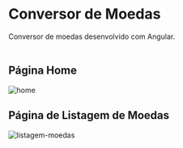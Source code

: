 # Conversor de Moedas

Conversor de moedas desenvolvido com Angular.
<br><br>

## Página Home
![home](https://user-images.githubusercontent.com/73480168/214926176-e9b55305-23e4-4aa6-803a-9ab655f914ab.png)
<br>
## Página de Listagem de Moedas
![listagem-moedas](https://user-images.githubusercontent.com/73480168/214926192-1ffe7e92-21e4-4798-a405-753211c03f43.png)

